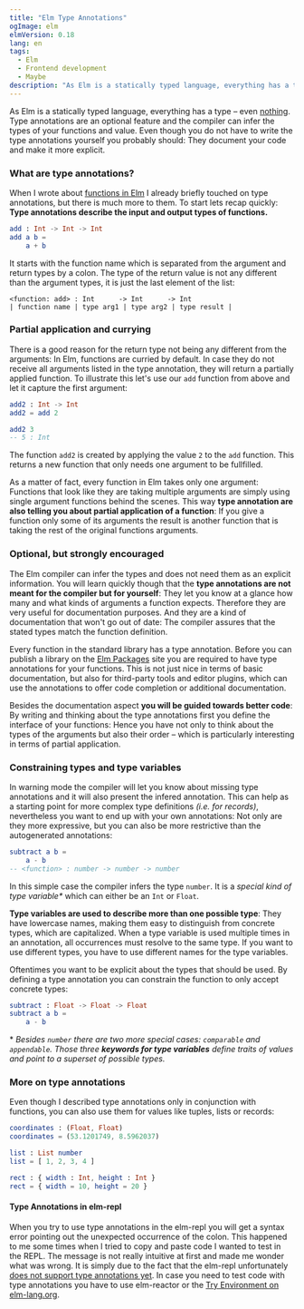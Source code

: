 ```yaml
---
title: "Elm Type Annotations"
ogImage: elm
elmVersion: 0.18
lang: en
tags:
  - Elm
  - Frontend development
  - Maybe
description: "As Elm is a statically typed language, everything has a type. Type annotations are an optional feature and the compiler can infer the types of your functions and value. Even though you do not have to write the type annotations yourself you probably should: They document your code and make it more explicit."
---
```


As Elm is a statically typed language, everything has a type – even [nothing](elm-maybe.html). Type annotations are an optional feature and the compiler can infer the types of your functions and value. Even though you do not have to write the type annotations yourself you probably should: They document your code and make it more explicit.

<!-- more -->

### What are type annotations?

When I wrote about [functions in Elm](elm-functions.html) I already briefly touched on type annotations, but there is much more to them. To start lets recap quickly: **Type annotations describe the input and output types of functions.**

```elm
add : Int -> Int -> Int
add a b =
    a + b
```

It starts with the function name which is separated from the argument and return types by a colon. The type of the return value is not any different than the argument types, it is just the last element of the list:

```
<function: add> : Int      -> Int      -> Int
| function name | type arg1 | type arg2 | type result |
```

### Partial application and currying

There is a good reason for the return type not being any different from the arguments: In Elm, functions are curried by default. In case they do not receive all arguments listed in the type annotation, they will return a partially applied function. To illustrate this let's use our `add` function from above and let it capture the first argument:

```elm
add2 : Int -> Int
add2 = add 2

add2 3
-- 5 : Int
```

The function `add2` is created by applying the value `2` to the `add` function. This returns a new function that only needs one argument to be fullfilled.

As a matter of fact, every function in Elm takes only one argument: Functions that look like they are taking multiple arguments are simply using single argument functions behind the scenes. This way **type annotation are also telling you about partial application of a function**: If you give a function only some of its arguments the result is another function that is taking the rest of the original functions arguments.

### Optional, but strongly encouraged

The Elm compiler can infer the types and does not need them as an explicit information. You will learn quickly though that the **type annotations are not meant for the compiler but for yourself**: They let you know at a glance how many and what kinds of arguments a function expects. Therefore they are very useful for documentation purposes. And they are a kind of documentation that won't go out of date: The compiler assures that the stated types match the function definition.

Every function in the standard library has a type annotation. Before you can publish a library on the [Elm Packages](http://package.elm-lang.org/) site you are required to have type annotations for your functions. This is not just nice in terms of basic documentation, but also for third-party tools and editor plugins, which can use the annotations to offer code completion or additional documentation.

Besides the documentation aspect **you will be guided towards better code**: By writing and thinking about the type annotations first you define the interface of your functions: Hence you have not only to think about the types of the arguments but also their order – which is particularly interesting in terms of partial application.

### Constraining types and type variables

In warning mode the compiler will let you know about missing type annotations and it will also present the infered annotation. This can help as a starting point for more complex type definitions _(i.e. for records)_, nevertheless you want to end up with your own annotations: Not only are they more expressive, but you can also be more restrictive than the autogenerated annotations:

```elm
subtract a b =
    a - b
-- <function> : number -> number -> number
```

In this simple case the compiler infers the type `number`. It is a _special kind of type variable*_ which can either be an `Int` or `Float`.

**Type variables are used to describe more than one possible type**: They have lowercase names, making them easy to distinguish from concrete types, which are capitalized. When a type variable is used multiple times in an annotation, all occurrences must resolve to the same type. If you want to use different types, you have to use different names for the type variables.

Oftentimes you want to be explicit about the types that should be used. By defining a type annotation you can constrain the function to only accept concrete types:

```elm
subtract : Float -> Float -> Float
subtract a b =
    a - b
```



\* _Besides `number` there are two more special cases: `comparable` and `appendable`. Those three **keywords for type variables** define traits of values and point to a superset of possible types._

### More on type annotations

Even though I described type annotations only in conjunction with functions, you can also use them for values like tuples, lists or records:

```elm
coordinates : (Float, Float)
coordinates = (53.1201749, 8.5962037)

list : List number
list = [ 1, 2, 3, 4 ]

rect : { width : Int, height : Int }
rect = { width = 10, height = 20 }
```

#### Type Annotations in elm-repl

When you try to use type annotations in the elm-repl you will get a syntax error pointing out the unexpected occurrence of the colon. This happened to me some times when I tried to copy and paste code I wanted to test in the REPL. The message is not really intuitive at first and made me wonder what was wrong. It is simply due to the fact that the elm-repl unfortunately [does not support type annotations yet](https://github.com/elm-lang/elm-repl/issues/86). In case you need to test code with type annotations you have to use elm-reactor or the [Try Environment on elm-lang.org](http://elm-lang.org/try).
